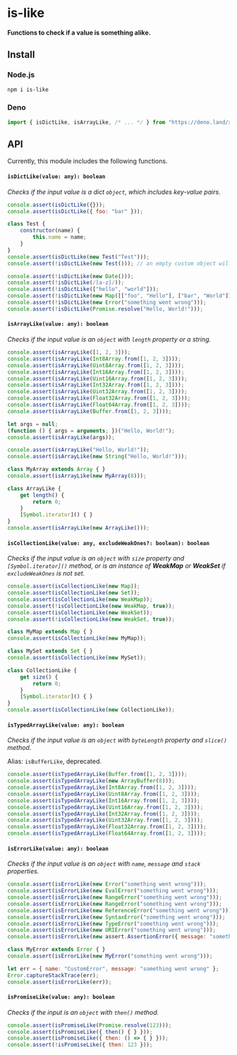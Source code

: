 # is-like

**Functions to check if a value is something alike.**

## Install

### Node.js

```sh
npm i is-like
```

### Deno

```ts
import { isDictLike, isArrayLike, /* ... */ } from "https://deno.land/x/is_like/index.js";
```

## API

Currently, this module includes the following functions.

#### `isDictLike(value: any): boolean`

*Checks if the input value is a dict `object`, which includes key-value pairs.*

```js
console.assert(isDictLike({}));
console.assert(isDictLike({ foo: "bar" }));

class Test {
    constructor(name) {
        this.name = name;
    }
}
console.assert(isDictLike(new Test("Test")));
console.assert(!isDictLike(new Test())); // an empty custom object will fail

console.assert(!isDictLike(new Date()));
console.assert(!isDictLike(/[a-z]/));
console.assert(!isDictLike(["hello", "world"]));
console.assert(!isDictLike(new Map([["foo", "Hello"], ["bar", "World"]])));
console.assert(!isDictLike(new Error("something went wrong")));
console.assert(!isDictLike(Promise.resolve("Hello, World!")));
```

#### `isArrayLike(value: any): boolean`

*Checks if the input value is an `object` with `length` property or a string.*

```js
console.assert(isArrayLike([1, 2, 3]));
console.assert(isArrayLike(Int8Array.from([1, 2, 3])));
console.assert(isArrayLike(Uint8Array.from([1, 2, 3])));
console.assert(isArrayLike(Int16Array.from([1, 2, 3])));
console.assert(isArrayLike(Uint16Array.from([1, 2, 3])));
console.assert(isArrayLike(Int32Array.from([1, 2, 3])));
console.assert(isArrayLike(Uint32Array.from([1, 2, 3])));
console.assert(isArrayLike(Float32Array.from([1, 2, 3])));
console.assert(isArrayLike(Float64Array.from([1, 2, 3])));
console.assert(isArrayLike(Buffer.from([1, 2, 3])));

let args = null;
(function () { args = arguments; })("Hello, World!");
console.assert(isArrayLike(args));

console.assert(isArrayLike("Hello, World!"));
console.assert(isArrayLike(new String("Hello, World!")));

class MyArray extends Array { }
console.assert(isArrayLike(new MyArray(8)));

class ArrayLike {
    get length() {
        return 0;
    }
    [Symbol.iterator]() { }
}
console.assert(isArrayLike(new ArrayLike()));
```

#### `isCollectionLike(value: any, excludeWeakOnes?: boolean): boolean`

*Checks if the input value is an `object` with `size` property and*
*`[Symbol.iterator]()` method, or is an instance of **WeakMap** or*
***WeakSet** if `excludeWeakOnes` is not set.*

```js
console.assert(isCollectionLike(new Map));
console.assert(isCollectionLike(new Set));
console.assert(isCollectionLike(new WeakMap));
console.assert(!isCollectionLike(new WeakMap, true));
console.assert(isCollectionLike(new WeakSet));
console.assert(!isCollectionLike(new WeakSet, true));

class MyMap extends Map { }
console.assert(isCollectionLike(new MyMap));

class MySet extends Set { }
console.assert(isCollectionLike(new MySet));

class CollectionLike {
    get size() {
        return 0;
    }
    [Symbol.iterator]() { }
}
console.assert(isCollectionLike(new CollectionLike));
```

#### `isTypedArrayLike(value: any): boolean`

*Checks if the input value is an `object` with `byteLength` property*
*and `slice()` method.*

Alias: `isBufferLike`, deprecated.

```js
console.assert(isTypedArrayLike(Buffer.from([1, 2, 3])));
console.assert(isTypedArrayLike(new ArrayBuffer(8)));
console.assert(isTypedArrayLike(Int8Array.from([1, 2, 3])));
console.assert(isTypedArrayLike(Uint8Array.from([1, 2, 3])));
console.assert(isTypedArrayLike(Int16Array.from([1, 2, 3])));
console.assert(isTypedArrayLike(Uint16Array.from([1, 2, 3])));
console.assert(isTypedArrayLike(Int32Array.from([1, 2, 3])));
console.assert(isTypedArrayLike(Uint32Array.from([1, 2, 3])));
console.assert(isTypedArrayLike(Float32Array.from([1, 2, 3])));
console.assert(isTypedArrayLike(Float64Array.from([1, 2, 3])));
```

#### `isErrorLike(value: any): boolean`

*Checks if the input value is an `object` with `name`, `message` and `stack`*
*properties.*

```js
console.assert(isErrorLike(new Error("something went wrong")));
console.assert(isErrorLike(new EvalError("something went wrong")));
console.assert(isErrorLike(new RangeError("something went wrong")));
console.assert(isErrorLike(new RangeError("something went wrong")));
console.assert(isErrorLike(new ReferenceError("something went wrong")));
console.assert(isErrorLike(new SyntaxError("something went wrong")));
console.assert(isErrorLike(new TypeError("something went wrong")));
console.assert(isErrorLike(new URIError("something went wrong")));
console.assert(isErrorLike(new assert.AssertionError({ message: "something went wrong" })));

class MyError extends Error { }
console.assert(isErrorLike(new MyError("something went wrong")));

let err = { name: "CustomError", message: "something went wrong" };
Error.captureStackTrace(err);
console.assert(isErrorLike(err));
```

#### `isPromiseLike(value: any): boolean`

*Checks if the input is an `object` with `then()` method.*

```js
console.assert(isPromiseLike(Promise.resolve(123)));
console.assert(isPromiseLike({ then() { } }));
console.assert(isPromiseLike({ then: () => { } }));
console.assert(!isPromiseLike({ then: 123 }));
```
